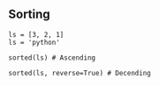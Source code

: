 ## Sorting

```
ls = [3, 2, 1]
ls = 'python'

sorted(ls) # Ascending

sorted(ls, reverse=True) # Decending

```
